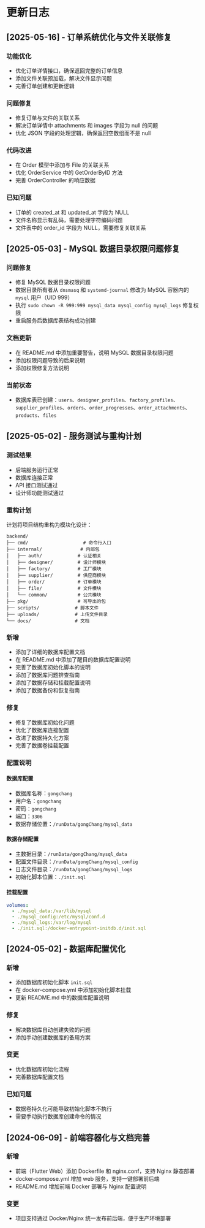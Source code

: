 # 更新日志

## [2025-05-16] - 订单系统优化与文件关联修复

### 功能优化
- 优化订单详情接口，确保返回完整的订单信息
- 添加文件关联预加载，解决文件显示问题
- 完善订单创建和更新逻辑

### 问题修复
- 修复订单与文件的关联关系
- 解决订单详情中 attachments 和 images 字段为 null 的问题
- 优化 JSON 字段的处理逻辑，确保返回空数组而不是 null

### 代码改进
- 在 Order 模型中添加与 File 的关联关系
- 优化 OrderService 中的 GetOrderByID 方法
- 完善 OrderController 的响应数据

### 已知问题
- 订单的 created_at 和 updated_at 字段为 NULL
- 文件名称显示有乱码，需要处理字符编码问题
- 文件表中的 order_id 字段为 NULL，需要修复关联关系

## [2025-05-03] - MySQL 数据目录权限问题修复

### 问题修复
- 修复 MySQL 数据目录权限问题
- 数据目录所有者从 `dnsmasq` 和 `systemd-journal` 修改为 MySQL 容器内的 `mysql` 用户（UID 999）
- 执行 `sudo chown -R 999:999 mysql_data mysql_config mysql_logs` 修复权限
- 重启服务后数据库表结构成功创建

### 文档更新
- 在 README.md 中添加重要警告，说明 MySQL 数据目录权限问题
- 添加权限问题导致的后果说明
- 添加权限修复方法说明

### 当前状态
- 数据库表已创建：`users`、`designer_profiles`、`factory_profiles`、`supplier_profiles`、`orders`、`order_progresses`、`order_attachments`、`products`、`files`

## [2025-05-02] - 服务测试与重构计划

### 测试结果
- 后端服务运行正常
- 数据库连接正常
- API 接口测试通过
- 设计师功能测试通过

### 重构计划
计划将项目结构重构为模块化设计：
```
backend/
├── cmd/                    # 命令行入口
├── internal/              # 内部包
│   ├── auth/             # 认证相关
│   ├── designer/         # 设计师模块
│   ├── factory/          # 工厂模块
│   ├── supplier/         # 供应商模块
│   ├── order/            # 订单模块
│   ├── file/             # 文件模块
│   └── common/           # 公共模块
├── pkg/                  # 可导出的包
├── scripts/             # 脚本文件
├── uploads/             # 上传文件目录
└── docs/                # 文档
```

### 新增
- 添加了详细的数据库配置文档
- 在 README.md 中添加了醒目的数据库配置说明
- 完善了数据库初始化脚本的说明
- 添加了数据库问题排查指南
- 添加了数据存储和挂载配置说明
- 添加了数据备份和恢复指南

### 修复
- 修复了数据库初始化问题
- 优化了数据库连接配置
- 改进了数据持久化方案
- 完善了数据卷挂载配置

### 配置说明
#### 数据库配置
- 数据库名称：`gongchang`
- 用户名：`gongchang`
- 密码：`gongchang`
- 端口：`3306`
- 数据存储位置：`/runData/gongChang/mysql_data`

#### 数据存储配置
- 主数据目录：`/runData/gongChang/mysql_data`
- 配置文件目录：`/runData/gongChang/mysql_config`
- 日志文件目录：`/runData/gongChang/mysql_logs`
- 初始化脚本位置：`./init.sql`

#### 挂载配置
```yaml
volumes:
  - ./mysql_data:/var/lib/mysql
  - ./mysql_config:/etc/mysql/conf.d
  - ./mysql_logs:/var/log/mysql
  - ./init.sql:/docker-entrypoint-initdb.d/init.sql
```

## [2024-05-02] - 数据库配置优化

### 新增
- 添加数据库初始化脚本 `init.sql`
- 在 docker-compose.yml 中添加初始化脚本挂载
- 更新 README.md 中的数据库配置说明

### 修复
- 解决数据库自动创建失败的问题
- 添加手动创建数据库的备用方案

### 变更
- 优化数据库初始化流程
- 完善数据库配置文档

### 已知问题
- 数据卷持久化可能导致初始化脚本不执行
- 需要手动执行数据库创建命令的情况 

## [2024-06-09] - 前端容器化与文档完善

### 新增
- 前端（Flutter Web）添加 Dockerfile 和 nginx.conf，支持 Nginx 静态部署
- docker-compose.yml 增加 web 服务，支持一键部署前后端
- README.md 增加前端 Docker 部署与 Nginx 配置说明

### 变更
- 项目支持通过 Docker/Nginx 统一发布前后端，便于生产环境部署 